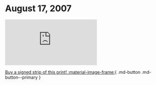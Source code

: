 # August 17, 2007

![](https://www.achewood.com/comic.php?date=08172007)

[Buy a signed strip of this print! :material-image-frame:](https://achewood-holiday-pop-up.myshopify.com/products/strip#08172007){ .md-button .md-button--primary }
